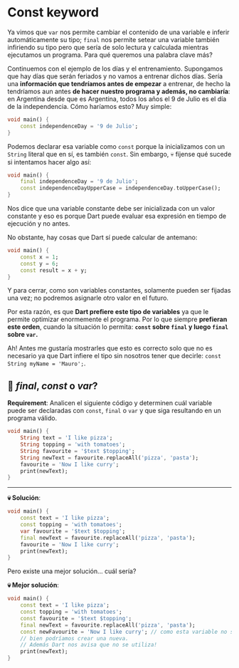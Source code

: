 # Const keyword

Ya vimos que `var` nos permite cambiar el contenido de una variable e inferir automáticamente su tipo; `final` nos permite setear una variable también infiriendo su tipo pero que sería de solo lectura y calculada mientras ejecutamos un programa. Para qué queremos una palabra clave más?

Continuemos con el ejemplo de los días y el entrenamiento. Supongamos que hay días que serán feriados y no vamos a entrenar dichos días. Sería una __información que tendríamos antes de empezar__ a entrenar, de hecho la tendríamos aun antes __de hacer nuestro programa y además, no cambiaría__: en Argentina desde que es Argentina, todos los años el 9 de Julio es el día de la independencia. Cómo haríamos esto? Muy simple:

```dart
void main() {
    const independenceDay = '9 de Julio';
}
```

Podemos declarar esa variable como `const` porque la inicializamos con un `String` literal que en sí, es también `const`. Sin embargo, 💀 fíjense qué sucede si intentamos hacer algo así:

```dart
void main() {
    final independenceDay = '9 de Julio';
    const independenceDayUpperCase = independenceDay.toUpperCase();
}
```

Nos dice que una variable constante debe ser inicializada con un valor constante y eso es porque Dart puede evaluar esa expresión en tiempo de ejecución y no antes.

No obstante, hay cosas que Dart sí puede calcular de antemano:

```dart
void main() {
    const x = 1;
    const y = 6;
    const result = x + y;
}
```

Y para cerrar, como son variables constantes, solamente pueden ser fijadas una vez; no podremos asignarle otro valor en el futuro.

Por esta razón, es que __Dart prefiere este tipo de variables__ ya que le permite optimizar enormemente el programa. Por lo que siempre __prefieran este orden__, cuando la situación lo permita: __`const` sobre `final` y luego `final` sobre `var`.__

Ah! Antes me gustaría mostrarles que esto es correcto solo que no es necesario ya que Dart infiere el tipo sin nosotros tener que decirle: `const String myName = 'Mauro';`.

## 💪 _final_, _const_ o _var_?

__Requirement__: Analicen el siguiente código y determinen cuál variable puede ser declaradas con `const`, `final` o `var` y que siga resultando en un programa válido.

```dart
void main() {
    String text = 'I like pizza';
    String topping = 'with tomatoes';
    String favourite = '$text $topping';
    String newText = favourite.replaceAll('pizza', 'pasta');
    favourite = 'Now I like curry';
    print(newText);
}
```

---

__💀 Solución__:

```dart
void main() {
    const text = 'I like pizza';
    const topping = 'with tomatoes';
    var favourite = '$text $topping';
    final newText = favourite.replaceAll('pizza', 'pasta');
    favourite = 'Now I like curry';
    print(newText);
}
```

Pero existe una mejor solución... cuál sería?

__💀 Mejor solución__:

```dart
void main() {
    const text = 'I like pizza';
    const topping = 'with tomatoes';
    const favourite = '$text $topping';
    final newText = favourite.replaceAll('pizza', 'pasta');
    const newFavourite = 'Now I like curry'; // como esta variable no se utiliza 
    // bien podríamos crear una nueva.
    // Además Dart nos avisa que no se utiliza!
    print(newText);
}
```

